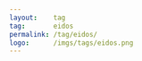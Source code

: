 ```yaml
---
layout:    tag
tag:       eidos
permalink: /tag/eidos/
logo:      /imgs/tags/eidos.png
---
```


